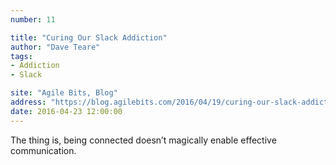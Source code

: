 ```yaml
---
number: 11

title: "Curing Our Slack Addiction"
author: "Dave Teare"
tags:
- Addiction
- Slack

site: "Agile Bits, Blog"
address: "https://blog.agilebits.com/2016/04/19/curing-our-slack-addiction/"
date: 2016-04-23 12:00:00
---
```


The thing is, being connected doesn’t magically enable effective communication.
